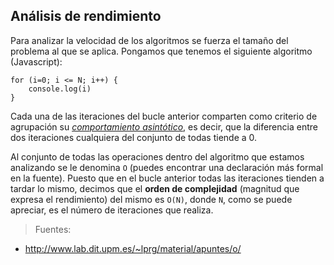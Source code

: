 ## Análisis de rendimiento
Para analizar la velocidad de los algoritmos se fuerza el tamaño del problema al que se aplica. Pongamos que tenemos el siguiente algoritmo (Javascript):

```
for (i=0; i <= N; i++) {
    console.log(i)
}
```

Cada una de las iteraciones del bucle anterior comparten como criterio de agrupación su [*comportamiento asintótico*](https://es.wikipedia.org/wiki/As%C3%ADntota), es decir, que la diferencia entre dos iteraciones cualquiera del conjunto de todas tiende a 0.

Al conjunto de todas las operaciones dentro del algoritmo que estamos analizando se le denomina `O` (puedes encontrar una declaración más formal en la fuente). Puesto que en el bucle anterior todas las iteraciones tienden a tardar lo mismo, decimos que el **orden de complejidad** (magnitud que expresa el rendimiento) del mismo es `O(N)`, donde `N`, como se puede apreciar, es el número de iteraciones que realiza.

>Fuentes:
- http://www.lab.dit.upm.es/~lprg/material/apuntes/o/
